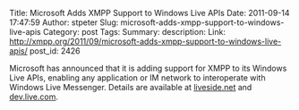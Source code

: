 Title: Microsoft Adds XMPP Support to Windows Live APIs
Date: 2011-09-14 17:47:59
Author: stpeter
Slug: microsoft-adds-xmpp-support-to-windows-live-apis
Category: post
Tags: 
Summary: description:
Link: http://xmpp.org/2011/09/microsoft-adds-xmpp-support-to-windows-live-apis/
post_id: 2426


Microsoft has announced that it is adding support for XMPP to its Windows Live APIs, enabling any application or IM network to interoperate with Windows Live Messenger. Details are available at [liveside.net](http://www.liveside.net/2011/09/14/messenger-connect-is-now-live-connect-new-apis-for-skydrive-and-hotmail-calendar/) and [dev.live.com](http://dev.live.com/).
